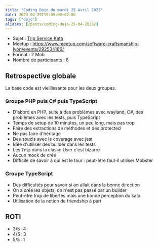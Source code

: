 ```yaml
---
title: "Coding Dojo du mardi 25 Avril 2023"
date: 2023-04-25T19:00:00+02:00
tags: ["dojo"]
aliases: [/posts/coding-dojo-25-04-2023/]
---
```


- Sujet : [Trip Service Kata](https://github.com/sandromancuso/trip-service-kata)
- Meetup : https://www.meetup.com/software-craftsmanship-lyon/events/292534186/
- Format : 2 Mob
- Nombre de participants : 8

## Retrospective globale

La base code est vieillissante pour les deux groupes.

### Groupe PHP puis C# puis TypeScript

- D'abord en PHP, suite à des problèmes avec wayland, C#, des problèmes avec les tests, puis TypeScript
- Temps de setup de 10 minutes, un peu long, mais pas trop
- Faire des extractions de méthodes et des protected
- Ne pas faire d'héritage
- Des soucis avec le coverage avec jest
- Idée d'utiliser des builder dans les tests
- Les `Trip` dans la classe User c'est bizarre
- Aucun mock de créé
- Difficile de savoir à qui est le tour : peut-être faut-il utiliser Mobster

### Groupe TypeScript

- Des difficultés pour savoir si on allait dans la bonne direction
- On a créé les objets, on n'est pas passé par un builder
- Peut-être trop de libertés mais une bonne perception du kata
- Utilisation de la notion de friendship à part

## ROTI

- 3/5 : 4
- 4/5 : 3
- 5/5 : 1
